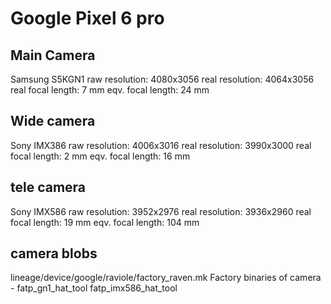 # Google Pixel 6 pro


## Main Camera

Samsung S5KGN1
raw resolution:     4080x3056
real resolution:    4064x3056
real focal length:  7 mm
eqv. focal length:  24 mm

## Wide camera

Sony IMX386
raw resolution:     4006x3016
real resolution:    3990x3000
real focal length:  2 mm
eqv. focal length:  16 mm

## tele camera

Sony IMX586
raw resolution:     3952x2976
real resolution:    3936x2960
real focal length:  19 mm
eqv. focal length:  104 mm


## camera blobs

lineage/device/google/raviole/factory_raven.mk
Factory binaries of camera - fatp_gn1_hat_tool fatp_imx586_hat_tool
